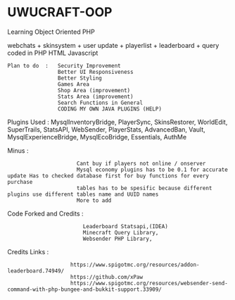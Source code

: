 # UWUCRAFT-OOP
Learning Object Oriented PHP

webchats + skinsystem + user update + playerlist + leaderboard + query coded in PHP HTML Javascript

    Plan to do  :   Security Improvement
                    Better UI Responsiveness
                    Better Styling
                    Games Area
                    Shop Area (improvement)
                    Stats Area (improvement)
                    Search Functions in General
                    CODING MY OWN JAVA PLUGINS (HELP)

Plugins Used :
                    MysqlInventoryBridge,
                    PlayerSync,
                    SkinsRestorer,
                    WorldEdit,
                    SuperTrails,
                    StatsAPI,
                    WebSender,
                    PlayerStats,
                    AdvancedBan,
                    Vault,
                    MysqlExperienceBridge,
                    MysqlEcoBridge,
                    Essentials,
                    AuthMe

Minus :

                          Cant buy if players not online / onserver
                          Mysql economy plugins has to be 0.1 for accurate update Has to checked database first for buy functions for every purchase
                          tables has to be spesific because different plugins use different tables name and UUID names
                          More to add

Code Forked and Credits :

                            Leaderboard Statsapi,(IDEA)
                            Minecraft Query Library,
                            Websender PHP Library,

Credits Links :

                        https://www.spigotmc.org/resources/addon-leaderboard.74949/
                        https://github.com/xPaw
                        https://www.spigotmc.org/resources/websender-send-command-with-php-bungee-and-bukkit-support.33909/
